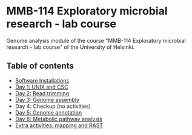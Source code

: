 # MMB-114 Exploratory microbial research - lab course

Genome analysis module of the course "MMB-114 Exploratory microbial research - lab course" of the University of Helsinki.

## Table of contents

* [Software Installations](00-software-installations.md)
* [Day 1: UNIX and CSC](01-UNIX-and-CSC.md)
* [Day 2: Read trimming](02-Read-trimming.md)
* [Day 3: Genome assembly](03-Genome-assembly.md)
* Day 4: Checkup (no activities)
* [Day 5: Genome annotation](05-Genome-annotation.md)
* [Day 6: Metabolic pathway analysis](06-Metabolic-pathways.md)
* [Extra activities: mapping and RAST](07-Extra-activities.md)
